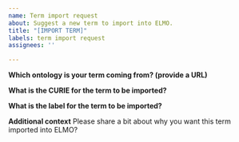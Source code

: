 ```yaml
---
name: Term import request
about: Suggest a new term to import into ELMO.
title: "[IMPORT TERM]"
labels: term import request
assignees: ''

---
```


**Which ontology is your term coming from? (provide a URL)**

**What is the CURIE for the term to be imported?**

**What is the label for the term to be imported?**

**Additional context**
Please share a bit about why you want this term imported into ELMO?
